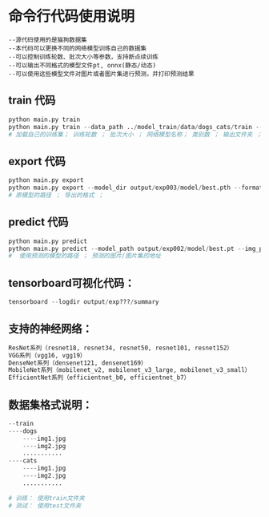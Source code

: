 # 命令行代码使用说明

    --源代码使用的是猫狗数据集
    --本代码可以更换不同的网络模型训练自己的数据集
    --可以控制训练轮数、批次大小等参数，支持断点续训练
    --可以输出不同格式的模型文件pt, onnx(静态/动态)
    --可以使用这些模型文件对图片或者图片集进行预测，并打印预测结果

## train 代码

```python
python main.py train
python main.py train --data_path ../model_train/data/dogs_cats/train --epochs 10 --batch_size 64 --model_name efficientnet_b0 --num_classes 10 --output_folder output --resume
# 加载自己的训练集； 训练轮数 ； 批次大小 ； 网络模型名称； 类别数 ； 输出文件夹 ；是否加载之前训练的模型 ；
```




## export 代码
```python
python main.py export
python main.py export --model_dir output/exp003/model/best.pth --format_type all
# 原模型的路径 ； 导出的格式 ；
```




## predict 代码
```python
python main.py predict
python main.py predict --model_path output/exp002/model/best.pt --img_path 路径到您的测试图片或图片文件夹
#  使用预测的模型的路径 ； 预测的图片/图片集的地址
```



## tensorboard可视化代码：

```python
tensorboard --logdir output/exp???/summary
```



## 支持的神经网络：

```python
ResNet系列（resnet18, resnet34, resnet50, resnet101, resnet152）
VGG系列（vgg16, vgg19）
DenseNet系列（densenet121, densenet169）
MobileNet系列（mobilenet_v2, mobilenet_v3_large, mobilenet_v3_small）
EfficientNet系列（efficientnet_b0, efficientnet_b7）
```



## 数据集格式说明：

```python
--train
----dogs
	----img1.jpg
    ----img2.jpg
    ...........
----cats
	----img1.jpg
    ----img2.jpg
    ...........
    
# 训练： 使用train文件夹
# 测试： 使用test文件夹
```

